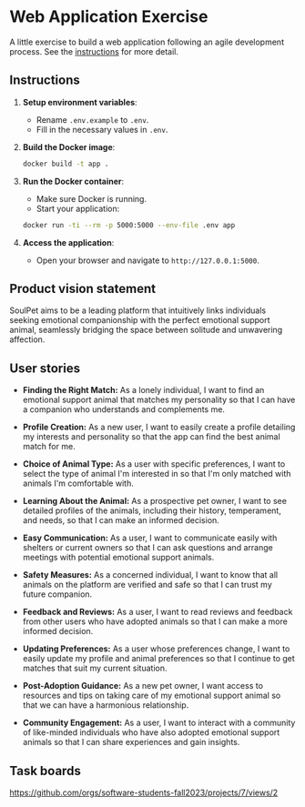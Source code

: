 # Web Application Exercise

A little exercise to build a web application following an agile development process. See the [instructions](instructions.md) for more detail.

## Instructions
1. **Setup environment variables**:
    - Rename `.env.example` to `.env`.
    - Fill in the necessary values in `.env`.

2. **Build the Docker image**:
    ```bash
    docker build -t app .
    ```

3. **Run the Docker container**:
    - Make sure Docker is running.
    - Start your application:
    ```bash
    docker run -ti --rm -p 5000:5000 --env-file .env app
    ```

4. **Access the application**:
    - Open your browser and navigate to `http://127.0.0.1:5000`.

## Product vision statement

SoulPet aims to be a leading platform that intuitively links individuals seeking emotional companionship with the perfect emotional support animal, seamlessly bridging the space between solitude and unwavering affection.

## User stories

- **Finding the Right Match:** As a lonely individual, I want to find an emotional support animal that matches my personality so that I can have a companion who understands and complements me.

- **Profile Creation:** As a new user, I want to easily create a profile detailing my interests and personality so that the app can find the best animal match for me.

- **Choice of Animal Type:** As a user with specific preferences, I want to select the type of animal I'm interested in so that I'm only matched with animals I'm comfortable with.

- **Learning About the Animal:** As a prospective pet owner, I want to see detailed profiles of the animals, including their history, temperament, and needs, so that I can make an informed decision.

- **Easy Communication:** As a user, I want to communicate easily with shelters or current owners so that I can ask questions and arrange meetings with potential emotional support animals.

- **Safety Measures:** As a concerned individual, I want to know that all animals on the platform are verified and safe so that I can trust my future companion.

- **Feedback and Reviews:** As a user, I want to read reviews and feedback from other users who have adopted animals so that I can make a more informed decision.

- **Updating Preferences:** As a user whose preferences change, I want to easily update my profile and animal preferences so that I continue to get matches that suit my current situation.

- **Post-Adoption Guidance:** As a new pet owner, I want access to resources and tips on taking care of my emotional support animal so that we can have a harmonious relationship.

- **Community Engagement:** As a user, I want to interact with a community of like-minded individuals who have also adopted emotional support animals so that I can share experiences and gain insights.

## Task boards

https://github.com/orgs/software-students-fall2023/projects/7/views/2

